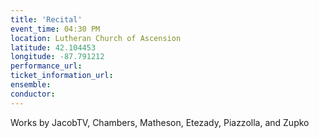 ```yaml
---
title: 'Recital'
event_time: 04:30 PM
location: Lutheran Church of Ascension
latitude: 42.104453
longitude: -87.791212
performance_url: 
ticket_information_url: 
ensemble: 
conductor: 
---
```

Works by JacobTV, Chambers, Matheson, Etezady, Piazzolla, and Zupko